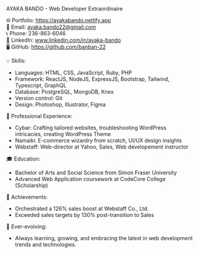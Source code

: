AYAKA BANDO - Web Developer Extraordinaire

🌐 Portfolio: https://ayakabando.netlify.app<br/>
📧 Email: ayaka.bando22@gmail.com<br/>
📞 Phone: 236-863-6046<br/>
🔗 LinkedIn: www.linkedin.com/in/ayaka-bando<br/>
🖥️ GitHub: https://github.com/banban-22<br/>

💡 Skills:
- Languages: HTML, CSS, JavaScript, Ruby, PHP
- Framework: ReactJS, NodeJS, ExpressJS, Bootstrap, Tailwind, Typescript, GraphQL
- Database: PostgreSQL, MongoDB, Knex
- Version control: Git
- Design: Photoshop, Illustrator, Figma

🚀 Professional Experience:
- Cybar: Crafting tailored websites, troubleshooting WordPress intricacies, creating WordPress Theme
- Namaiki: E-commerce wizardry from scratch, UI/UX design insights
- Webstaff: Web-director at Yahoo, Sales, Web developement instructor

🎓 Education:
- Bachelor of Arts and Social Science from Simon Fraser University
- Advanced Web Application coursework at CodeCore College (Scholarship)

🌟 Achievements:
- Orchestrated a 126% sales boost at Webstaff Co., Ltd.
- Exceeded sales targets by 130% post-transition to Sales

🌱 Ever-evolving:
- Always learning, growing, and embracing the latest in web development trends and technologies.



<!---
banban-22/banban-22 is a ✨ special ✨ repository because its `README.md` (this file) appears on your GitHub profile.
You can click the Preview link to take a look at your changes.
--->
